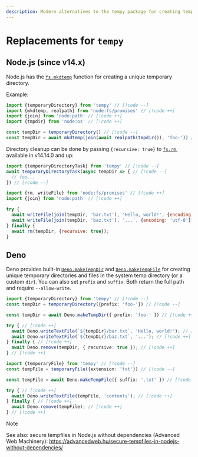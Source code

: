 ```yaml
---
description: Modern alternatives to the tempy package for creating temporary files and directories
---
```


# Replacements for `tempy`

## Node.js (since v14.x)

Node.js has the [`fs.mkdtemp`](https://nodejs.org/api/fs.html#fsmkdtempprefix-options-callback) function for creating a unique temporary directory.

Example:

```js
import {temporaryDirectory} from 'tempy' // [!code --]
import {mkdtemp, realpath} from 'node:fs/promises' // [!code ++]
import {join} from 'node:path' // [!code ++]
import {tmpdir} from 'node:os' // [!code ++]

const tempDir = temporaryDirectory() // [!code --]
const tempDir = await mkdtemp(join(await realpath(tmpdir()), 'foo-')) // [!code ++]
```

Directory cleanup can be done by passing `{recursive: true}` to [`fs.rm`](https://nodejs.org/api/fs.html#fsrmpath-options-callback), available in v14.14.0 and up:

```js
import {temporaryDirectoryTask} from 'tempy' // [!code --]
await temporaryDirectoryTask(async tempDir => { // [!code --]
  // foo...
}) // [!code --]

import {rm, writeFile} from 'node:fs/promises' // [!code ++]
import {join} from 'node:path' // [!code ++]

try {
  await writeFile(join(tempDir, 'bar.txt'), 'Hello, world!', {encoding: 'utf-8'});
  await writeFile(join(tempDir, 'baz.txt'), '...', {encoding: 'utf-8'});
} finally {
  await rm(tempDir, {recursive: true});
}
```

## Deno

Deno provides built-in [`Deno.makeTempDir`](https://docs.deno.com/api/deno/~/Deno.makeTempDir) and [`Deno.makeTempFile`](https://docs.deno.com/api/deno/~/Deno.makeTempFile) for creating unique temporary directories and files in the system temp directory (or a custom `dir`). You can also set `prefix` and `suffix`. Both return the full path and require `--allow-write`.

```ts
import {temporaryDirectory} from 'tempy' // [!code --]
const tempDir = temporaryDirectory({prefix: 'foo-'}) // [!code --]

const tempDir = await Deno.makeTempDir({ prefix: 'foo-' }) // [!code ++]

try { // [!code ++]
  await Deno.writeTextFile(`${tempDir}/bar.txt`, 'Hello, world!'); // [!code ++]
  await Deno.writeTextFile(`${tempDir}/baz.txt`, '...'); // [!code ++]
} finally { // [!code ++]
  await Deno.remove(tempDir, { recursive: true }); // [!code ++]
} // [!code ++]
```

```ts
import {temporaryFile} from 'tempy' // [!code --]
const tempFile = temporaryFile({extension: 'txt'}) // [!code --]

const tempFile = await Deno.makeTempFile({ suffix: '.txt' }) // [!code ++]

try { // [!code ++]
  await Deno.writeTextFile(tempFile, 'contents'); // [!code ++]
} finally { // [!code ++]
  await Deno.remove(tempFile); // [!code ++]
} // [!code ++]
```

> [!NOTE]
> See also: secure tempfiles in Node.js without dependencies (Advanced Web Machinery): https://advancedweb.hu/secure-tempfiles-in-nodejs-without-dependencies/